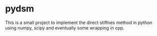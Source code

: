 # pydsm
This is a small project to implement the direct stiffnes method in python using numpy, scipy and eventually some wrapping in cpp.
